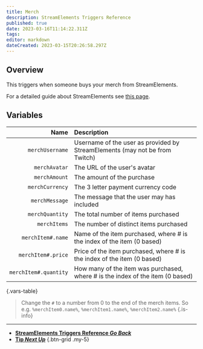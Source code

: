 ```yaml
---
title: Merch
description: StreamElements Triggers Reference
published: true
date: 2023-03-16T11:14:22.311Z
tags: 
editor: markdown
dateCreated: 2023-03-15T20:26:58.297Z
---
```


## Overview
This triggers when someone buys your merch from StreamElements.

For a detailed guide about StreamElements see [this page](/Integrations/StreamElements).

## Variables
Name | Description
----:|:------------
`merchUsername` | Username of the user as provided by StreamElements (may not be from Twitch)
`merchAvatar` | The URL of the user's avatar
`merchAmount` | The amount of the purchase
`merchCurrency` | The 3 letter payment currency code
`merchMessage` | The message that the user may has included
`merchQuantity` | The total number of items purchased
`merchItems` | The number of distinct items purchased
`merchItem#.name` | Name of the item purchased, where # is the index of the item (0 based)
`merchItem#.price` | Price of the item purchased, where # is the index of the item (0 based)
`merchItem#.quantity` | How many of the item was purchased, where # is the index of the item (0 based)
{.vars-table}

> Change the `#` to a number from 0 to the end of the merch items. So e.g. `%merchItem0.name%`, `%merchItem1.name%`, `%merchItem2.name%`
{.is-info}

---

- [<i class="mdi mdi-chevron-left"></i>**StreamElements Triggers Reference *Go Back***](/Triggers/StreamElements)
- [<i class="mdi mdi-cash primary--text"></i> **Tip *Next Up***](/Triggers/StreamElements/Tip)
{.btn-grid .my-5}